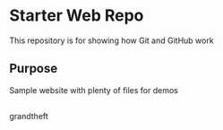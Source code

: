 # Starter Web Repo

This repository is for showing how Git and GitHub work

## Purpose

Sample website with plenty of files for demos

##
grandtheft
